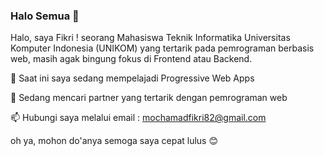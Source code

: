### Halo Semua 👋

Halo, saya Fikri ! seorang Mahasiswa Teknik Informatika Universitas Komputer Indonesia (UNIKOM) yang tertarik pada pemrograman berbasis web, masih agak bingung fokus di Frontend atau Backend.

🌱 Saat ini saya sedang mempelajadi Progressive Web Apps

👯 Sedang mencari partner yang tertarik dengan pemrograman web

📫 Hubungi saya melalui email : mochamadfikri82@gmail.com


oh ya, mohon do'anya semoga saya cepat lulus :blush: 
